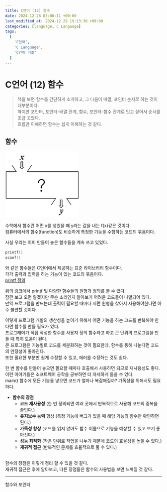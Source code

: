 ```yaml
---
title: C언어 (12) 함수
date: 2024-12-28 03:00:11 +09:00
last_modified_at: 2024-12-29 19:13:30 +09:00
categories: [language, C Language]
tags:
  [
    'C언어',
    'C Language',
    'C언어 기초'
  ]
---
```

# **C언어 (12) 함수**
> 책을 보면 함수를 간단하게 소개하고, 그 다음이 배열, 포인터 순서로 하는 것이 대부분이다.<br>
> 하지만 포인터, 포인터-배열 관계, 함수, 포인터-함수 관계로 잇고 싶어서 순서를 조금 꼬았다.<br>
> 흐름만 이해하면 함수는 쉽게 이해하는 것 같다.

## 함수
![image](/assets/img/C_lang/12_1.PNG)

수학에서 함수란 어떤 x를 넣었을 때 y라는 값을 내는 f(x)같은 것이다.<br>
컴퓨터에서의 함수(function)도 비슷하게 특정한 기능을 수행하는 코드의 묶음이다.<br>

사실 우리는 이미 만들어 놓은 함수들을 계속 쓰고 있었다.<br>
```c
printf()
scanf()
```
와 같은 함수들은 C언어에서 제공하는 표준 라이브러리 함수이다.<br>
각각 출력과 입력을 하는 기능이 있는 코드의 묶음이다.<br>
[printf 정의](https://learn.microsoft.com/ko-kr/cpp/c-runtime-library/reference/printf-printf-l-wprintf-wprintf-l?view=msvc-170)

위의 링크에서 printf 및 다양한 함수들의 원형과 정의를 볼 수 있다.<br>
잠깐 보고 오면 알겠지만 무슨 소리인지 알아보기 어려운 코드들이 나열되어 있다.<br>
만약 프로그램을 만드는데 출력이 필요할 때마다 저런 원형을 찾아서 사용해야한다면 아주 불편할 것이다.<br>

이렇게 프로그램 개발의 생산성을 높이기 위해서 어떤 기능을 하는 코드를 반복해야 한다면 함수를 만들 필요가 있다.<br>
프로그래머가 직접 작성한 함수를 사용자 정의 함수라고 하고 큰 단위의 프로그램을 만들 때 특히 도움이 된다.<br>
큰 프로그램은 기능별로 코드를 세분화하는 것이 필요한데, 함수를 통해 나눈다면 코드의 안정성이 좋아진다.<br>
또한 필요한 부분만 쉽게 수정할 수 있고, 에러를 수정하는 것도 쉽다.<br>

한 번 함수를 만들어 놓으면 필요할 때마다 호출해서 사용하면 되므로 재사용성도 좋다.<br>
이런 이야기들은 소프트웨어 공학을 공부하면 더 자세하게 들을 수 있다.<br>
main() 함수에 모든 기능을 넣으면 코드가 얼마나 복잡해질까? 가독성을 위해서도 필요하다.

- **함수의 장점**
  - **코드 재사용성** (한 번 정의되면 여러 곳에서 반복적으로 사용해 코드의 중복을 줄인다.)
  - **유지보수 능력** 향상 (특정 기능에 버그가 있을 때 해당 기능의 함수만 확인하면 된다.)
  - **가독성 향상** (코드를 읽지 않아도 함수 이름으로 기능을 예상할 수 있고 보기 좋아진다.)
  - **성능 최적화** (작은 단위로 작업을 나누기 때문에 코드의 효율성을 높일 수 있다.)
  - **재귀적 접근** (반복적인 문제를 효율적으로 풀 수 있다.)
  
<br>함수의 장점은 이렇게 정리 할 수 있을 것 같다.<br>
재귀적 접근은 후에 알아보고, 다른 장점들은 함수의 사용법을 보면 느껴질 것 같다.<br>


---
함수와 포인터
